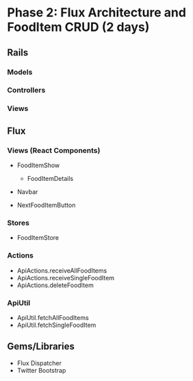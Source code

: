 # Phase 2: Flux Architecture and FoodItem CRUD (2 days)

## Rails
### Models

### Controllers

### Views

## Flux
### Views (React Components)
* FoodItemShow
  * FoodItemDetails
* Navbar

* NextFoodItemButton

### Stores
* FoodItemStore

### Actions
* ApiActions.receiveAllFoodItems
* ApiActions.receiveSingleFoodItem
* ApiActions.deleteFoodItem

### ApiUtil
* ApiUtil.fetchAllFoodItems
* ApiUtil.fetchSingleFoodItem


## Gems/Libraries
* Flux Dispatcher
* Twitter Bootstrap
